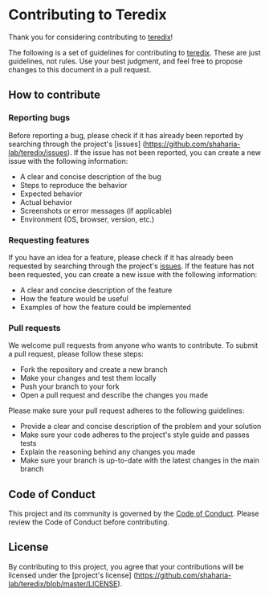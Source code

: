 # Contributing to Teredix

Thank you for considering contributing to [teredix](https://github.com/shaharia-lab/teredix)!

The following is a set of guidelines for contributing to [teredix](https://github.com/shaharia-lab/teredix). These are just guidelines, not rules. Use your best judgment, and feel free to propose changes to this document in a pull request.

## How to contribute

### Reporting bugs

Before reporting a bug, please check if it has already been reported by searching through the project's [issues]
(https://github.com/shaharia-lab/teredix/issues). If the issue has not been reported, you can create a new 
issue with the following information:

- A clear and concise description of the bug
- Steps to reproduce the behavior
- Expected behavior
- Actual behavior
- Screenshots or error messages (if applicable)
- Environment (OS, browser, version, etc.)

### Requesting features

If you have an idea for a feature, please check if it has already been requested by searching through the project's
[issues](https://github.com/shaharia-lab/teredix/issues). If the feature has not been requested, you can
create a new issue with the following information:

- A clear and concise description of the feature
- How the feature would be useful 
- Examples of how the feature could be implemented

### Pull requests

We welcome pull requests from anyone who wants to contribute. To submit a pull request, please follow these steps:

- Fork the repository and create a new branch
- Make your changes and test them locally
- Push your branch to your fork
- Open a pull request and describe the changes you made

Please make sure your pull request adheres to the following guidelines:

- Provide a clear and concise description of the problem and your solution
- Make sure your code adheres to the project's style guide and passes tests
- Explain the reasoning behind any changes you made
- Make sure your branch is up-to-date with the latest changes in the main branch

## Code of Conduct

This project and its community is governed by the [Code of Conduct](https://github.com/shaharia-lab/teredix/blob/master/CODE_OF_CONDUCT.md). Please review the Code of Conduct before contributing.

## License

By contributing to this project, you agree that your contributions will be licensed under the [project's license]
(https://github.com/shaharia-lab/teredix/blob/master/LICENSE).